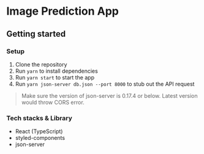 # Image Prediction App

## Getting started

### Setup

1. Clone the repository
2. Run `yarn` to install dependencies
3. Run `yarn start` to start the app
4. Run `yarn json-server db.json --port 8000` to stub out the API request

> Make sure the version of json-server is 0.17.4 or below.
> Latest version would throw CORS error.

### Tech stacks & Library

- React (TypeScript)
- styled-components
- json-server
